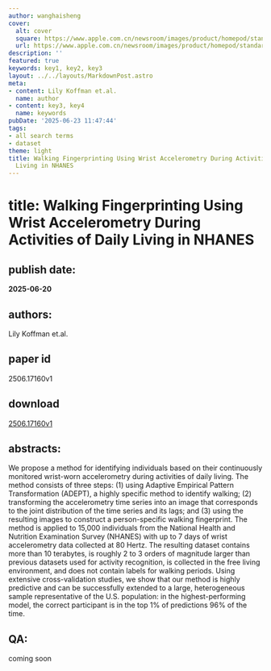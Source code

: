 ```yaml
---
author: wanghaisheng
cover:
  alt: cover
  square: https://www.apple.com.cn/newsroom/images/product/homepod/standard/Apple-HomePod-hero-230118_big.jpg.large_2x.jpg
  url: https://www.apple.com.cn/newsroom/images/product/homepod/standard/Apple-HomePod-hero-230118_big.jpg.large_2x.jpg
description: ''
featured: true
keywords: key1, key2, key3
layout: ../../layouts/MarkdownPost.astro
meta:
- content: Lily Koffman et.al.
  name: author
- content: key3, key4
  name: keywords
pubDate: '2025-06-23 11:47:44'
tags:
- all search terms
- dataset
theme: light
title: Walking Fingerprinting Using Wrist Accelerometry During Activities of Daily
  Living in NHANES
---
```


# title: Walking Fingerprinting Using Wrist Accelerometry During Activities of Daily Living in NHANES 
## publish date: 
**2025-06-20** 
## authors: 
  Lily Koffman et.al. 
## paper id
2506.17160v1
## download
[2506.17160v1](http://arxiv.org/abs/2506.17160v1)
## abstracts:
We propose a method for identifying individuals based on their continuously monitored wrist-worn accelerometry during activities of daily living. The method consists of three steps: (1) using Adaptive Empirical Pattern Transformation (ADEPT), a highly specific method to identify walking; (2) transforming the accelerometry time series into an image that corresponds to the joint distribution of the time series and its lags; and (3) using the resulting images to construct a person-specific walking fingerprint. The method is applied to 15,000 individuals from the National Health and Nutrition Examination Survey (NHANES) with up to 7 days of wrist accelerometry data collected at 80 Hertz. The resulting dataset contains more than 10 terabytes, is roughly 2 to 3 orders of magnitude larger than previous datasets used for activity recognition, is collected in the free living environment, and does not contain labels for walking periods. Using extensive cross-validation studies, we show that our method is highly predictive and can be successfully extended to a large, heterogeneous sample representative of the U.S. population: in the highest-performing model, the correct participant is in the top 1% of predictions 96% of the time.
## QA:
coming soon
